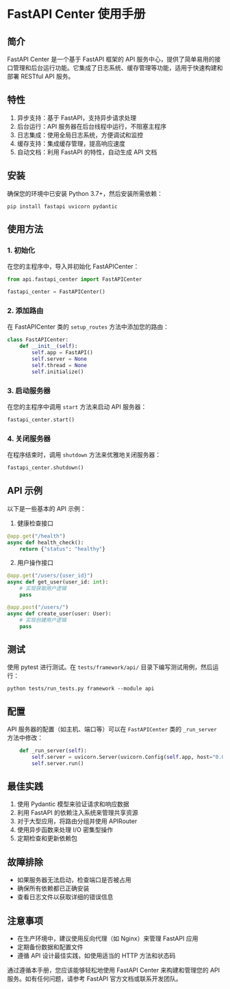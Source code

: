 # FastAPI Center 使用手册

## 简介

FastAPI Center 是一个基于 FastAPI 框架的 API 服务中心，提供了简单易用的接口管理和后台运行功能。它集成了日志系统、缓存管理等功能，适用于快速构建和部署 RESTful API 服务。

## 特性

1. 异步支持：基于 FastAPI，支持异步请求处理
2. 后台运行：API 服务器在后台线程中运行，不阻塞主程序
3. 日志集成：使用全局日志系统，方便调试和监控
4. 缓存支持：集成缓存管理，提高响应速度
5. 自动文档：利用 FastAPI 的特性，自动生成 API 文档

## 安装

确保您的环境中已安装 Python 3.7+，然后安装所需依赖：

```
pip install fastapi uvicorn pydantic
```

## 使用方法

### 1. 初始化

在您的主程序中，导入并初始化 FastAPICenter：

```python
from api.fastapi_center import FastAPICenter

fastapi_center = FastAPICenter()
```

### 2. 添加路由

在 FastAPICenter 类的 `setup_routes` 方法中添加您的路由：

```14:19:api/fastapi_center.py
class FastAPICenter:
    def __init__(self):
        self.app = FastAPI()
        self.server = None
        self.thread = None
        self.initialize()
```

### 3. 启动服务器

在您的主程序中调用 `start` 方法来启动 API 服务器：

```python
fastapi_center.start()
```

### 4. 关闭服务器

在程序结束时，调用 `shutdown` 方法来优雅地关闭服务器：

```python
fastapi_center.shutdown()
```

## API 示例

以下是一些基本的 API 示例：

1. 健康检查接口

```python
@app.get("/health")
async def health_check():
    return {"status": "healthy"}
```

2. 用户操作接口

```python
@app.get("/users/{user_id}")
async def get_user(user_id: int):
    # 实现获取用户逻辑
    pass

@app.post("/users/")
async def create_user(user: User):
    # 实现创建用户逻辑
    pass
```

## 测试

使用 pytest 进行测试。在 `tests/framework/api/` 目录下编写测试用例，然后运行：

```
python tests/run_tests.py framework --module api
```

## 配置

API 服务器的配置（如主机、端口等）可以在 `FastAPICenter` 类的 `_run_server` 方法中修改：

```27:29:api/fastapi_center.py
    def _run_server(self):
        self.server = uvicorn.Server(uvicorn.Config(self.app, host="0.0.0.0", port=8000, loop="asyncio"))
        self.server.run()
```

## 最佳实践

1. 使用 Pydantic 模型来验证请求和响应数据
2. 利用 FastAPI 的依赖注入系统来管理共享资源
3. 对于大型应用，将路由分组并使用 APIRouter
4. 使用异步函数来处理 I/O 密集型操作
5. 定期检查和更新依赖包

## 故障排除

* 如果服务器无法启动，检查端口是否被占用
* 确保所有依赖都已正确安装
* 查看日志文件以获取详细的错误信息

## 注意事项

* 在生产环境中，建议使用反向代理（如 Nginx）来管理 FastAPI 应用
* 定期备份数据和配置文件
* 遵循 API 设计最佳实践，如使用适当的 HTTP 方法和状态码

通过遵循本手册，您应该能够轻松地使用 FastAPI Center 来构建和管理您的 API 服务。如有任何问题，请参考 FastAPI 官方文档或联系开发团队。